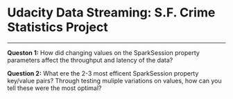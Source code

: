 # Udacity Data Streaming: S.F. Crime Statistics Project
***
**Queston 1:** How did changing values on the SparkSession property parameters affect the throughput and latency of the data?

**Question 2:** What ere the 2-3 most efficent SparkSession property key/value pairs? Through testing muliple variations on values, how can you tell these were the most optimal?
